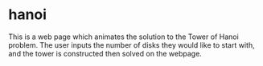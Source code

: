 hanoi
=====

This is a web page which animates the solution to the Tower of Hanoi problem. The user inputs the number of disks they would like to start with, and the tower is constructed then solved on the webpage.

